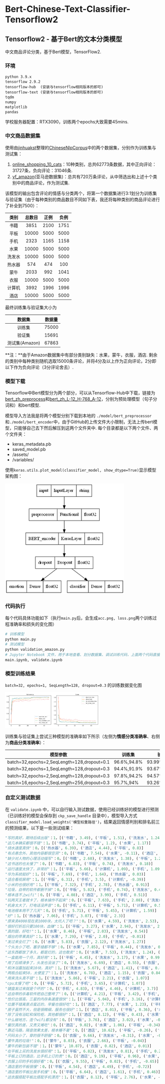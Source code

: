# Bert-Chinese-Text-Classifier-Tensorflow2
## Tensorflow2 - 基于Bert的文本分类模型

中文商品评论分类，基于Bert模型，TensorFlow2.

### 环境

```
python 3.9.x
tensorflow 2.9.2
tensorflow-hub  (安装与tensorflow相同版本的即可)
tensorflow-text (安装与tensorflow相同版本的即可)
tqdm
numpy
matplotlib
pandas
```

学校服务器配置：RTX3090，训练两个epochs大致需要45mins.

### 中文商品数据集

使用由[jinhuakst](https://github.com/SophonPlus/ChineseNlpCorpus/commits?author=jinhuakst)整理的[ChineseNlpCorpus](https://github.com/SophonPlus/ChineseNlpCorpus)中的两个数据集，分别作为训练集与测试集：

1. [online_shopping_10_cats](https://github.com/SophonPlus/ChineseNlpCorpus/blob/master/datasets/online_shopping_10_cats/intro.ipynb)：10种类别，总共62773条数据，其中正向评论：31727条，负向评论：31046条.
2. [yf_amazon](https://github.com/SophonPlus/ChineseNlpCorpus/blob/master/datasets/yf_amazon/intro.ipynb)(亚马逊数据集)：总共有720万条评论，从中筛选出和上述十个类别中的商品评论，作为测试集.

该模型的输出包含评论的情感与分类两个，将第一个数据集进行3:1划分为训练集与验证集（由于每种类别的商品数目不同如下表，我还将每种类别的商品评论进行了补全到7500）：

|  类别  | 总数目 | 正例 | 负例 |
| :----: | :----: | :--: | :--: |
|  书籍  |  3851  | 2100 | 1751 |
|  平板  | 10000  | 5000 | 5000 |
|  手机  |  2323  | 1165 | 1158 |
|  水果  | 10000  | 5000 | 5000 |
| 洗发水 | 10000  | 5000 | 5000 |
| 热水器 |  574   | 474  | 100  |
|  蒙牛  |  2033  | 992  | 1041 |
|  衣服  | 10000  | 5000 | 5000 |
| 计算机 |  3992  | 1996 | 1996 |
|  酒店  | 10000  | 5000 | 5000 |

最终训练集与验证集大小为

|     数据集     | 数据量 |
| :------------: | :----: |
|     训练集     | 75000  |
|     验证集     | 15691  |
| 测试集(Amazon) | 67863  |

**注：**由于Amazon数据集中有部分类别缺失：水果，蒙牛，衣服，酒店. 剩余的类别中每种类别随机选取15000条评论，并将4分及以上作为正向评论，2分即以下作为负向评论（3分评论舍去）.

### 模型下载

Tensorflow中Bert模型分为两个部分，可以从Tensorflow-Hub中下载，链接为[bert_zh_preprocess](https://tfhub.dev/tensorflow/bert_zh_preprocess/3)和[bert_zh_L-12_H-768_A-12](https://tfhub.dev/tensorflow/bert_zh_L-12_H-768_A-12/4)，分别为预处理模型（句子分词和）和bert模型.

模型导入方法我是将两个模型分别下载到本地的 `./model/bert_preprocessor `和`./model/bert_encoder`中，由于GitHub的上传文件大小限制，无法上传bert模型，只能够自己去下然后解压到这两个文件夹中. 每个目录都是以下两个文件、两个文件夹：

- keras_metadata.pb
- saved_model.pb
- /assets/
- /variables/

使用`keras.utils.plot_model(classifier_model, show_dtype=True)`显示模型架构图：

<img src="./README.figure/Bert_encoder.png" alt="Bert_encoder" style="zoom: 80%;" />

### 代码执行

每个代码具体功能如下（执行`main.py`后，会生成`acc.png, loss.png`两个训练过程准确率和损失的变化图）

```python
# 训练模型
python main.py
# 测试模型
python validation_amazon.py
# Jupyter Notebook 文件，用于本地查看、划分数据集、调试训练代码，上面两个代码直接部署到服务器上训练
main.ipynb, validate.ipynb
```

### 模型训练结果

`batch=32, epochs=1, SeqLength=128, dropout=0.3` 的训练数据变化图

<img src="./README.figure/acc.png" alt="acc" style="zoom:15%;" /><img src="./README.figure/loss.png" alt="loss" style="zoom:15%;" />

训练集与验证集上尝试三种模型的准确率如下所示（左侧为**情感分类准确率**、右侧为**商品分类准确率**）：

| 模型参数                                    | 训练集      | 验证集        | 测试集(Amazon) |
| ------------------------------------------- | ----------- | ------------- | -------------- |
| batch=32,epochs=2,SeqLength=128,dropout=0.1 | 96.6%,94.8% | 93.99%,90.59% | 77.75%,79.55%  |
| batch=32,epochs=1,SeqLength=128,dropout=0.3 | 94.4%,91.9% | 93.67%,88.62% | 73.95%,84.04%  |
| batch=32,epochs=2,SeqLength=128,dropout=0.3 | 97.8%,94.2% | 94.57%,90.63% | 78.74%,81.75%  |
| batch=16,epochs=2,SeqLength=256,dropout=0.3 | 95.7%,94%   | 93.26%,89.45% | 76.38%,83.71%  |

### 自定义测试数据

在 `validate.ipynb` 中，可以自行输入测试数据，使用已经训练好的模型进行预测（已训练好的模型会保存到 `ckp_save_handle` 目录中），模型导入方式 `classifier_model.load_weights('模型权重路径')`，结果返回情感判别和排名前三的预测结果，以下是一些测试结果：

```python
"写的真好，期待后续出版"：1，[('书籍', 3.49), ('平板', 1.51), ('洗发水', 1.24)]
"这几本确实都很不错"：1，[('书籍', 3.74), ('平板', 1.2), ('水果', 1.17)]
"烧水速度真快"：0，[('热水器', 6.39), ('酒店', 4.44), ('平板', 0.8)]
"有点悬念外，其他内容都很空洞"：0，[('书籍', 7.54), ('水果', -0.11), ('酒店', -0.2)]
"缺少对人物的心理活动描写"：0，[('书籍', 2.68), ('洗发水', 1.38), ('平板', 1.28)]
"这书送的也太慢了"：0，[('书籍', 6.83), ('平板', 0.74), ('洗发水', 0.18)]
"运行速度太快了，非常好"：1，[('平板', 5.66), ('计算机', 1.09), ('手机', 1.09)]
"华为系统挺好"：1，[('平板', 7.69), ('手机', 1.64), ('热水器', 0.03)]
"适合看视屏用"：1，[('平板', 6.31), ('手机', 3.5), ('计算机', -0.39)]
"小米的也很好用"：1，[('平板', 7.32), ('手机', 2.78), ('热水器', 0.91)]
"垃圾，自带的软件都删不掉"：0，[('平板', 5.82), ('手机', 0.74), ('洗发水', 0.49)]
"根本连不上wifi"：0，[('平板', 4.08), ('酒店', 3.99), ('手机', 0.51)]
"玩两天王者就卡了，根本操作不起来"：0，[('平板', 7.63), ('手机', 2.08), ('洗发水', -0.34)]
"机身太大了，打电话没声音"：0，[('手机', 6.11), ('平板', 5.71), ('计算机', 0.59)]
"电池根本用不了几天"：0，[('手机', 5.71), ('平板', 5.45), ('计算机', 1.59)]
"好"：1，[('热水器', 7.06), ('手机', 3.07), ('平板', 2.3)]
"原来卖4000现在卖1000块，太坑人了吧？"：0，[('水果', 4.59), ('洗发水', 2.53), ('平板', 2.21)]
"很好打折后只要100块，血赚"：1，[('平板', 3.27), ('水果', 2.94), ('洗发水', 2.14)]
"真的甜，好吃!"：1，[('水果', 8.46), ('平板', 2.03), ('洗发水', 0.54)]
"烟台的苹果真好"：1，[('水果', 7.29), ('平板', 2.0), ('手机', -0.01)]
"发过来全烂了"：0，[('水果', 5.83), ('衣服', 2.12), ('洗发水', 1.27)]
"个头太小了吧，塞牙缝都不够"：0，[('水果', 7.85), ('平板', 0.44), ('洗发水', 0.33)]
"这东西都放了多久，都是烂的，这也敢卖"：0，[('水果', 7.53), ('洗发水', 1.24), ('平板', 0.48)]
"一盒能用一个月，真好用"：1，[('平板', 4.45), ('洗发水', 3.17), ('水果', 0.99)]
"用了后顺滑多了，头发也没油了"：0，[('洗发水', 6.69), ('酒店', 0.55), ('衣服', 0.41)]
"和沐浴露加起来10块，真好"：1，[('洗发水', 5.67), ('酒店', 1.41), ('平板', 0.88)]
"两瓶合起来50，太便宜了"：1，[('洗发水', 6.78), ('酒店', 1.15), ('衣服', 0.84)]
"用来洗头真不错"：1，[('洗发水', 5.86), ('平板', 2.21), ('衣服', 1.07)]
"cpu太慢了吧"：0，[('平板', 5.72), ('手机', 3.65), ('计算机', 1.07)]
"键盘发过来就是个坏的"：0，[('手机', 4.83), ('平板', 4.46), ('计算机', 3.7)]
"这自带的杀毒软件把自己整垮了"：0，[('计算机', 4.21), ('平板', 3.42), ('手机', -0.18)]
"性价比很高，三星的内存条速度很快"：1，[('平板', 5.04), ('手机', 3.16), ('计算机', 1.34)]
"位置不错离景点蛮近的，早餐也很好吃"：1，[('酒店', 7.77), ('水果', 1.23), ('平板', 0.37)]
"房子虽然不大，但是很精细，服务也很好"：1，[('酒店', 8.01), ('平板', 0.36), ('水果', -0.13)]
"除了没有浴缸和保险柜，其他都很好"：1，[('酒店', 8.12), ('平板', 0.43), ('水果', -0.15)]
"什么破地方，连个wifi都没有"：0，[('平板', 3.76), ('酒店', 3.02), ('水果', -0.1)]
"餐饮真的差，又贵又难吃"：0，[('酒店', 9.02), ('水果', 1.06), ('平板', -0.34)]
"靠近马路，隔音效果太差，根本睡不着"：0，[('酒店', 10.62), ('平板', -0.26), ('计算机', -1.02)]
"尺码太小了，穿的很不舒服"：0，[('衣服', 9.66), ('洗发水', -0.31), ('水果', -0.39)]
"蒙牛真的垃圾!"：0，[('蒙牛', 8.03), ('衣服', 2.66), ('平板', -0.04)]
"蒙牛的新包装不错"：1，[('蒙牛', 10.87), ('衣服', 0.82), ('酒店', 0.01)]
"在平板上买的洗发水很好用"：1，[('平板', 6.82), ('洗发水', 0.81), ('手机', 0.26)]
"平板上订的酒店，比手机上订的贵"：0，[('酒店', 9.19), ('平板', 0.96), ('水果', -1.05)]
"衣服上印的手机很好看"：0，[('衣服', 9.55), ('平板', 0.02), ('手机', -0.65)]
"酒店里的平板很慢"：0，[('平板', 4.54), ('酒店', 4.49), ('手机', -0.72)]
"酒店里的平板比我手机慢"：0，[('平板', 6.64), ('酒店', 1.61), ('手机', 0.46)]
"这衣服搭配平板比搭配手机漂亮"：1，[('衣服', 8.12), ('平板', 2.76), ('水果', -0.22)]
```

